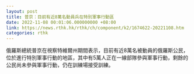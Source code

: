 ```yaml
---
layout: post
title: 普京：目前有近8萬名動員兵在特別軍事行動區
date: 2022-11-08 00:01:06.000000000 +08:00
link: https://news.rthk.hk/rthk/ch/component/k2/1674622-20221108.htm
categories: rthk
---
```


俄羅斯總統普京在視察特維爾州期間表示，目前有近8萬名被動員的俄羅斯公民，位於進行特別軍事行動的地區，其中有5萬人正在一線部隊參與軍事行動，剩餘的公民尚未參與軍事行動，仍在訓練場接受訓練。
